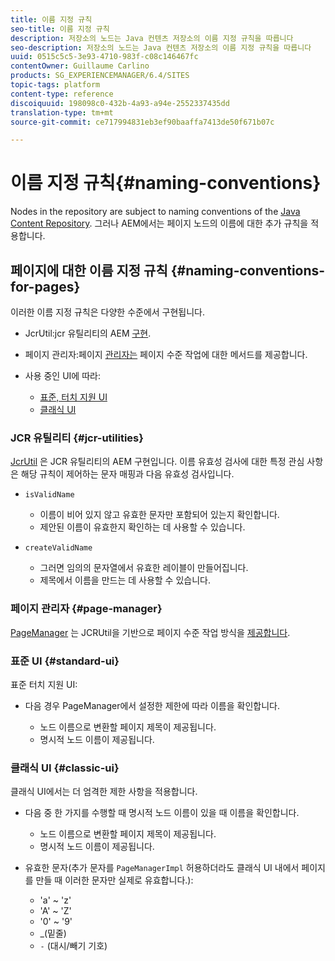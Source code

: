 ```yaml
---
title: 이름 지정 규칙
seo-title: 이름 지정 규칙
description: 저장소의 노드는 Java 컨텐츠 저장소의 이름 지정 규칙을 따릅니다
seo-description: 저장소의 노드는 Java 컨텐츠 저장소의 이름 지정 규칙을 따릅니다
uuid: 0515c5c5-3e93-4710-983f-c08c146467fc
contentOwner: Guillaume Carlino
products: SG_EXPERIENCEMANAGER/6.4/SITES
topic-tags: platform
content-type: reference
discoiquuid: 198098c0-432b-4a93-a94e-2552337435dd
translation-type: tm+mt
source-git-commit: ce717994831eb3ef90baaffa7413de50f671b07c

---
```



# 이름 지정 규칙{#naming-conventions}

Nodes in the repository are subject to naming conventions of the [Java Content Repository](/help/sites-developing/the-basics.md#java-content-repository). 그러나 AEM에서는 페이지 노드의 이름에 대한 추가 규칙을 적용합니다.

## 페이지에 대한 이름 지정 규칙 {#naming-conventions-for-pages}

이러한 이름 지정 규칙은 다양한 수준에서 구현됩니다.

* JcrUtil:jcr 유틸리티의 AEM [구현](#jcr-utilities).
* 페이지 관리자:페이지 [관리자는](#page-manager) 페이지 수준 작업에 대한 메서드를 제공합니다.
* 사용 중인 UI에 따라:

   * [표준, 터치 지원 UI](#standard-ui)
   * [클래식 UI](#classic-ui)

### JCR 유틸리티 {#jcr-utilities}

[JcrUtil](https://helpx.adobe.com/experience-manager/6-4/sites/developing/using/reference-materials/javadoc/index.html?com/day/cq/commons/jcr/JcrUtil.html) 은 JCR 유틸리티의 AEM 구현입니다. 이름 유효성 검사에 대한 특정 관심 사항은 해당 규칙이 제어하는 문자 매핑과 다음 유효성 검사입니다.

* `isValidName`

   * 이름이 비어 있지 않고 유효한 문자만 포함되어 있는지 확인합니다.
   * 제안된 이름이 유효한지 확인하는 데 사용할 수 있습니다.

* `createValidName`

   * 그러면 임의의 문자열에서 유효한 레이블이 만들어집니다.
   * 제목에서 이름을 만드는 데 사용할 수 있습니다.

### 페이지 관리자 {#page-manager}

[PageManager](https://helpx.adobe.com/experience-manager/6-4/sites/developing/using/reference-materials/javadoc/com/day/cq/wcm/api/PageManager.html) 는 JCRUtil을 기반으로 페이지 수준 작업 방식을 [제공합니다](#jcr-utilities).

### 표준 UI {#standard-ui}

표준 터치 지원 UI:

* 다음 경우 PageManager에서 설정한 제한에 따라 이름을 확인합니다.

   * 노드 이름으로 변환할 페이지 제목이 제공됩니다.
   * 명시적 노드 이름이 제공됩니다.

### 클래식 UI {#classic-ui}

클래식 UI에서는 더 엄격한 제한 사항을 적용합니다.

* 다음 중 한 가지를 수행할 때 명시적 노드 이름이 있을 때 이름을 확인합니다.

   * 노드 이름으로 변환할 페이지 제목이 제공됩니다.
   * 명시적 노드 이름이 제공됩니다.

* 유효한 문자(추가 문자를 `PageManagerImpl` 허용하더라도 클래식 UI 내에서 페이지를 만들 때 이러한 문자만 실제로 유효합니다.):

   * &#39;a&#39; ~ &#39;z&#39;
   * &#39;A&#39; ~ &#39;Z&#39;
   * &#39;0&#39; ~ &#39;9&#39;
   * _(밑줄)
   * `-` (대시/빼기 기호)

